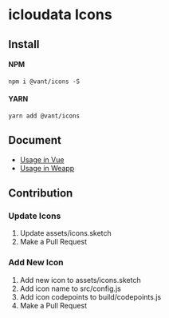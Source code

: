 # icloudata Icons

## Install

#### NPM

```shell
npm i @vant/icons -S
```

#### YARN

```shell
yarn add @vant/icons
```

## Document

- [Usage in Vue](https://youzan.github.io/vant/#/zh-CN/icon)
- [Usage in Weapp](https://youzan.github.io/vant-weapp/#/icon)

## Contribution

### Update Icons

1. Update assets/icons.sketch
2. Make a Pull Request

### Add New Icon

1. Add new icon to assets/icons.sketch
2. Add icon name to src/config.js
3. Add icon codepoints to build/codepoints.js
4. Make a Pull Request
